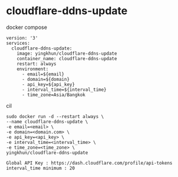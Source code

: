# cloudflare-ddns-update
docker compose
```
version: '3'
services:
  cloudflare-ddns-update:
    image: yingkhun/cloudflare-ddns-update
    container_name: cloudflare-ddns-update
    restart: always
    environment:
      - email=${email}
      - domain=${domain}
      - api_key=${api_key}
      - interval_time=${interval_time}
      - time_zone=Asia/Bangkok
```
cil
```
sudo docker run -d --restart always \
--name cloudflare-ddns-update \
-e email=<email> \
-e domain=<domain.com> \
-e api_key=<api_key> \
-e interval_time=<interval_time> \
-e time_zone=<time_zone> \
yingkhun/cloudflare-ddns-update
```
 `Global API Key : https://dash.cloudflare.com/profile/api-tokens` <br>
`interval_time minimum : 20`
